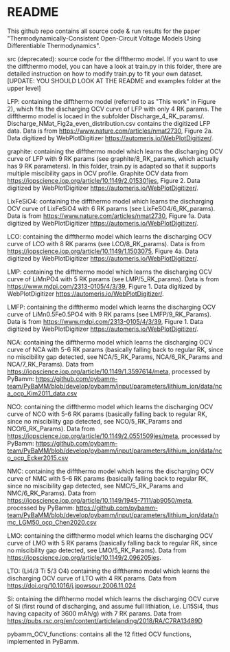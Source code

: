 # README

This github repo contains all source code & run results for the paper "Thermodynamically-Consistent Open-Circuit Voltage Models Using Differentiable Thermodynamics".


src (deprecated): source code for the diffthermo model. If you want to use the diffthermo model, you can have a look at train.py in this folder, there are detailed instruction on how to modify train.py to fit your own dataset. [UPDATE: YOU SHOULD LOOK AT THE README and examples folder at the upper level]


LFP: containing the diffthermo model (referred to as "This work" in Figure 2), which fits the discharging OCV curve of LFP with only 4 RK params. The diffthermo model is locaed in the subfolder Discharge_4_RK_params/. Discharge_NMat_Fig2a_even_distribution.csv contains the digitized LFP data. Data is from https://www.nature.com/articles/nmat2730, Figure 2a. Data digitized by WebPlotDigitizer https://automeris.io/WebPlotDigitizer/. 


graphite: containing the diffthermo model which learns the discharging OCV curve of LFP with 9 RK params (see graphite/8_RK_params, which actually has 9 RK parameters). In this folder, train.py is adapted so that it supports multiple miscibility gaps in OCV profile. Graphite OCV data from https://iopscience.iop.org/article/10.1149/2.015301jes, Figure 2. Data digitized by WebPlotDigitizer https://automeris.io/WebPlotDigitizer/. 


LixFeSiO4: containing the diffthermo model which learns the discharging OCV curve of LixFeSiO4 with 6 RK params (see LixFeSO4/6_RK_params). Data is from https://www.nature.com/articles/nmat2730, Figure 1a. Data digitized by WebPlotDigitizer https://automeris.io/WebPlotDigitizer/. 


LCO: containing the diffthermo model which learns the discharging OCV curve of LCO with 8 RK params (see LCO/8_RK_params). Data is from https://iopscience.iop.org/article/10.1149/1.1503075, Figure 4a. Data digitized by WebPlotDigitizer https://automeris.io/WebPlotDigitizer/. 


LMP: containing the diffthermo model which learns the discharging OCV curve of LiMnPO4 with 5 RK params (see LMP/5_RK_params). Data is from https://www.mdpi.com/2313-0105/4/3/39, Figure 1. Data digitized by WebPlotDigitizer https://automeris.io/WebPlotDigitizer/. 


LMFP: containing the diffthermo model which learns the discharging OCV curve of LiMn0.5Fe0.5PO4 with 9 RK params (see LMFP/9_RK_Params). Data is from https://www.mdpi.com/2313-0105/4/3/39, Figure 1. Data digitized by WebPlotDigitizer https://automeris.io/WebPlotDigitizer/. 


NCA: containing the diffthermo model which learns the discharging OCV curve of NCA with 5-6 RK params (basically falling back to regular RK, since no miscibility gap detected, see NCA/5_RK_Params, NCA/6_RK_Params and NCA/7_RK_Params). Data from https://iopscience.iop.org/article/10.1149/1.3597614/meta, processed by PyBamm: https://github.com/pybamm-team/PyBaMM/blob/develop/pybamm/input/parameters/lithium_ion/data/nca_ocp_Kim2011_data.csv


NCO: containing the diffthermo model which learns the discharging OCV curve of NCO with 5-6 RK params (basically falling back to regular RK, since no miscibility gap detected, see NCO/5_RK_Params and NCO/6_RK_Params). Data from https://iopscience.iop.org/article/10.1149/2.0551509jes/meta, processed by PyBamm: https://github.com/pybamm-team/PyBaMM/blob/develop/pybamm/input/parameters/lithium_ion/data/nco_ocp_Ecker2015.csv


NMC: containing the diffthermo model which learns the discharging OCV curve of NMC with 5-6 RK params (basically falling back to regular RK, since no miscibility gap detected, see NMC/5_RK_Params and NMC/6_RK_Params). Data from https://iopscience.iop.org/article/10.1149/1945-7111/ab9050/meta, processed by PyBamm: https://github.com/pybamm-team/PyBaMM/blob/develop/pybamm/input/parameters/lithium_ion/data/nmc_LGM50_ocp_Chen2020.csv


LMO: containing the diffthermo model which learns the discharging OCV curve of LMO with 5 RK params (basically falling back to regular RK, since no miscibility gap detected, see LMO/5_RK_Params). Data from https://iopscience.iop.org/article/10.1149/2.096205jes.


LTO: (Li4/3 Ti 5/3 O4) containing the diffthermo model which learns the discharging OCV curve of LTO with 4 RK params. Data from https://doi.org/10.1016/j.jpowsour.2006.11.024 


Si: ontaining the diffthermo model which learns the discharging OCV curve of Si (first round of discharging, and assume full lithiation, i.e. Li15Si4, thus having capacity of 3600 mAh/g) with 7 RK params. 
Data from https://pubs.rsc.org/en/content/articlelanding/2018/RA/C7RA13489D



pybamm_OCV_functions: contains all the 12 fitted OCV functions, implemented in PyBamm.


